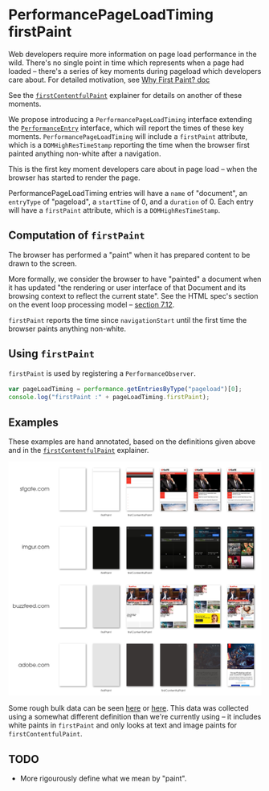 # PerformancePageLoadTiming firstPaint

Web developers require more information on page load performance in the wild. There's no single point in time which represents when a page had loaded – there's a series of key moments during pageload which developers care about.
For detailed motivation, see [Why First Paint? doc](https://docs.google.com/document/d/1wdxSXo_jctZjdPaJeTtYYFF-rLtUFxrU72_7h9qbQaM/edit)

See the [`firstContentfulPaint`](https://github.com/tdresser/time-to-first-contentful-paint/blob/master/README.md) explainer for details on another of these moments.

We propose introducing a `PerformancePageLoadTiming` interface extending the [`PerformanceEntry`](https://www.w3.org/TR/performance-timeline-2/#the-performanceentry-interface) interface, which will report the times of these key moments. `PerformancePageLoadTiming` will include a `firstPaint` attribute, which is a `DOMHighResTimeStamp` reporting the time when the browser first painted anything non-white after a navigation.

This is the first key moment developers care about in page load – when the browser has started to render the page.

PerformancePageLoadTiming entries will have a `name` of "document", an `entryType` of "pageload", a `startTime` of 0, and a `duration` of 0. Each entry will have a `firstPaint` attribute, which is a `DOMHighResTimeStamp`.

## Computation of `firstPaint`
The browser has performed a "paint" when it has prepared content to be drawn to the screen.

More formally, we consider the browser to have "painted" a document when it has updated "the rendering or user interface of that Document and its browsing context to reflect the current state". See the HTML spec's section on the event loop processing model – [section 7.12](https://html.spec.whatwg.org/multipage/webappapis.html#event-loop-processing-model).

`firstPaint` reports the time since `navigationStart` until the first time the browser paints anything non-white.

## Using `firstPaint`
`firstPaint` is used by registering a `PerformanceObserver`.

```javascript
var pageLoadTiming = performance.getEntriesByType("pageload")[0];
console.log("firstPaint :" + pageLoadTiming.firstPaint);
```

## Examples

These examples are hand annotated, based on the definitions given above and in the [`firstContentfulPaint`](https://github.com/tdresser/time-to-first-contentful-paint/blob/master/README.md) explainer.

![Web page filmstrips with annotated first paint times.](filmstrip.png)

Some rough bulk data can be seen [here](https://docs.google.com/spreadsheets/d/1i0-tOtZP21m3DjBJflUJYao9-WAKwWV2p9WFlVhVivg/edit#gid=1447332636) or [here](https://docs.google.com/spreadsheets/d/1nGauGA3EvN8NBC3ErWjLd8Bz-NzmmEa6q6UP5KhfgeA/edit#gid=0). This data was collected using a somewhat different definition than we're currently using – it includes white paints in `firstPaint` and only looks at text and image paints for `firstContentfulPaint`.

## TODO
* More rigourously define what we mean by "paint".

